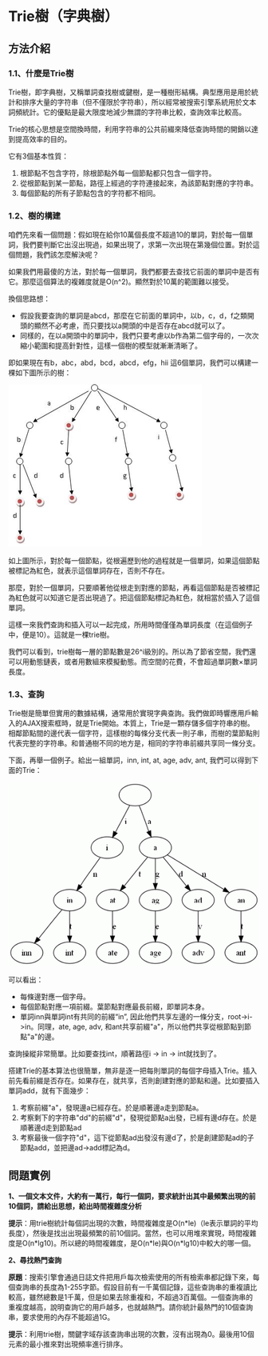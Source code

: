 # Trie樹（字典樹）

## 方法介紹

### 1.1、什麼是Trie樹

Trie樹，即字典樹，又稱單詞查找樹或鍵樹，是一種樹形結構。典型應用是用於統計和排序大量的字符串（但不僅限於字符串），所以經常被搜索引擎系統用於文本詞頻統計。它的優點是最大限度地減少無謂的字符串比較，查詢效率比較高。

Trie的核心思想是空間換時間，利用字符串的公共前綴來降低查詢時間的開銷以達到提高效率的目的。

它有3個基本性質：

1. 根節點不包含字符，除根節點外每一個節點都只包含一個字符。
2. 從根節點到某一節點，路徑上經過的字符連接起來，為該節點對應的字符串。
3. 每個節點的所有子節點包含的字符都不相同。

### 1.2、樹的構建

咱們先來看一個問題：假如現在給你10萬個長度不超過10的單詞，對於每一個單詞，我們要判斷它出沒出現過，如果出現了，求第一次出現在第幾個位置。對於這個問題，我們該怎麼解決呢？

如果我們用最傻的方法，對於每一個單詞，我們都要去查找它前面的單詞中是否有它。那麼這個算法的複雜度就是O(n^2)。顯然對於10萬的範圍難以接受。

換個思路想：
 - 假設我要查詢的單詞是abcd，那麼在它前面的單詞中，以b，c，d，f之類開頭的顯然不必考慮，而只要找以a開頭的中是否存在abcd就可以了。
- 同樣的，在以a開頭中的單詞中，我們只要考慮以b作為第二個字母的，一次次縮小範圍和提高針對性，這樣一個樹的模型就漸漸清晰了。
    
即如果現在有b，abc，abd，bcd，abcd，efg，hii 這6個單詞，我們可以構建一棵如下圖所示的樹：

![](../images/8/8.4/1.jpg)

如上圖所示，對於每一個節點，從根遍歷到他的過程就是一個單詞，如果這個節點被標記為紅色，就表示這個單詞存在，否則不存在。
    
那麼，對於一個單詞，只要順著他從根走到對應的節點，再看這個節點是否被標記為紅色就可以知道它是否出現過了。把這個節點標記為紅色，就相當於插入了這個單詞。
    
這樣一來我們查詢和插入可以一起完成，所用時間僅僅為單詞長度（在這個例子中，便是10）。這就是一棵trie樹。
    
我們可以看到，trie樹每一層的節點數是26^i級別的。所以為了節省空間，我們還可以用動態鏈表，或者用數組來模擬動態。而空間的花費，不會超過單詞數×單詞長度。

### 1.3、查詢

Trie樹是簡單但實用的數據結構，通常用於實現字典查詢。我們做即時響應用戶輸入的AJAX搜索框時，就是Trie開始。本質上，Trie是一顆存儲多個字符串的樹。相鄰節點間的邊代表一個字符，這樣樹的每條分支代表一則子串，而樹的葉節點則代表完整的字符串。和普通樹不同的地方是，相同的字符串前綴共享同一條分支。

下面，再舉一個例子。給出一組單詞，inn, int, at, age, adv, ant, 我們可以得到下面的Trie：

![](../images/8/8.4/2.gif)

可以看出：

- 每條邊對應一個字母。
- 每個節點對應一項前綴。葉節點對應最長前綴，即單詞本身。
- 單詞inn與單詞int有共同的前綴“in”, 因此他們共享左邊的一條分支，root->i->in。同理，ate, age, adv, 和ant共享前綴"a"，所以他們共享從根節點到節點"a"的邊。

查詢操縱非常簡單。比如要查找int，順著路徑i -> in -> int就找到了。

搭建Trie的基本算法也很簡單，無非是逐一把每則單詞的每個字母插入Trie。插入前先看前綴是否存在。如果存在，就共享，否則創建對應的節點和邊。比如要插入單詞add，就有下面幾步：

1. 考察前綴"a"，發現邊a已經存在。於是順著邊a走到節點a。
2. 考察剩下的字符串"dd"的前綴"d"，發現從節點a出發，已經有邊d存在。於是順著邊d走到節點ad
3. 考察最後一個字符"d"，這下從節點ad出發沒有邊d了，於是創建節點ad的子節點add，並把邊ad->add標記為d。


## 問題實例

**1、一個文本文件，大約有一萬行，每行一個詞，要求統計出其中最頻繁出現的前10個詞，請給出思想，給出時間複雜度分析**

**提示**：用trie樹統計每個詞出現的次數，時間複雜度是O(n\*le)（le表示單詞的平均長度），然後是找出出現最頻繁的前10個詞。當然，也可以用堆來實現，時間複雜度是O(n\*lg10)。所以總的時間複雜度，是O(n\*le)與O(n\*lg10)中較大的哪一個。

**2、尋找熱門查詢**

**原題**：搜索引擎會通過日誌文件把用戶每次檢索使用的所有檢索串都記錄下來，每個查詢串的長度為1-255字節。假設目前有一千萬個記錄，這些查詢串的重複讀比較高，雖然總數是1千萬，但是如果去除重複和，不超過3百萬個。一個查詢串的重複度越高，說明查詢它的用戶越多，也就越熱門。請你統計最熱門的10個查詢串，要求使用的內存不能超過1G。  

**提示**：利用trie樹，關鍵字域存該查詢串出現的次數，沒有出現為0。最後用10個元素的最小推來對出現頻率進行排序。
